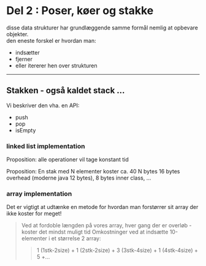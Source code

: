 # Del 2 : Poser, køer og stakke

 disse data strukturer har grundlæggende samme formål nemlig at opbevare objekter.  
 den eneste forskel er hvordan man:
 - indsætter
 - fjerner
 - eller itererer hen over strukturen

-------------------------------------

## Stakken - også kaldet stack ...

Vi beskriver den vha. en API:

- push
- pop
- isEmpty

### linked list implementation

Proposition: alle operationer vil tage konstant tid

Proposition: En stak med N elementer koster ca. 40 N bytes 
16 bytes overhead (moderne java 12 bytes), 8 bytes inner class, ... 

### array implementation

Det er vigtigt at udtænke en metode for hvordan man forstørrer sit array
der ikke koster for meget!


>Ved at fordoble længden på vores array, hver gang der er overløb - koster det mindst muligt tid
>Omkostninger ved at indsætte 10-elementer i et størrelse 2 array:
>> 1 (1stk-2size) + 1 (2stk-2size) + 3 (3stk-4size) + 1 (4stk-4size) + 5 +...




